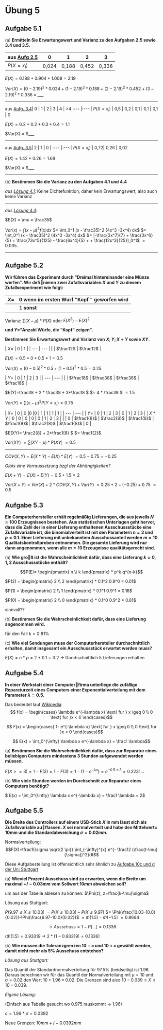 # Übung 5
## Aufgabe 5.1
 (a) **Ermitteln  Sie  Erwartungswert  und  Varianz  zu  den  Aufgaben  2.5 sowie 3.4 und 3.5.**


 | aus  [Aufg 2.5](https://github.com/OttosBinaryKnights/Mathe3/blob/master/blatt02.pdf)    |   $0$ |  $1$  |  $2$  |  $3$  |
 | ------------ | :---: | :---: | :---: | :---: |
 | $P(X = x_i)$ | 0,024 | 0,188 | 0,452 | 0,336 |

 $E(X) = 0.188 + 0.904 + 1.008 = 2.19$

 $Var(X) = (0-2.19)^2 * 0.024 + (1-2.19)^2 * 0.188 +(2-2.19)^2 * 0.452 + (3-2.19)^2 * 0.336$
 $=$ ___

 ---

 aus  [Aufg. 3.4](https://github.com/OttosBinaryKnights/Mathe3/blob/master/blatt03.pdf)|  0  |  1  |   2  |  3  |  4  |  >4
  :---          |:---:|
 $P(X=x_i)$      | 0,5 | 0,2 | 0,1  | 0,1 | 0,1 | 0

 $E(X) = 0.2 + 0.2 + 0.3 + 0.4 = 1.1$

 $Var(X) = $___

---
 aus  [Aufg. 3.5](https://github.com/OttosBinaryKnights/Mathe3/blob/master/blatt03.pdf)|  2  |  1  |   0  |
  :---                 |:---:|
 $P(X=x_i)$            | 0,72| 0,26 | 0,02

 $E(X) = 1.42 + 0.26 = 1.68$

 $Var(X) = $___

---
 (b) **Bestimmen Sie die Varianz zu den Aufgaben 4.1 und 4.4**

*aus [Lösung 4.1](https://github.com/OttosBinaryKnights/Mathe3/blob/master/blatt04.pdf)*:
Keine Dichtefunktion, daher kein Erwartungswert, also auch keine Varianz

---
*aus [Lösung 4.4](https://github.com/OttosBinaryKnights/Mathe3/blob/master/blatt04.pdf)*:

$E(X) = \mu = \frac35$

$Var(x) = \int (x - \mu)^2 f(x) dx$
$= \int_0^1 (x - \frac35)^2 (4x^3 -3x^4) dx$
$= \int_0^1 (x - \frac35)^2 (4x^3 -3x^4) dx$
$= [-\frac{3x^7}{7} + \frac{3x^6}{5} + \frac{73x^5}{125}  - \frac{6x^4}{5} + + \frac{12x^3}{25}]_0^1$
$= 0.035..$

---
## Aufgabe 5.2
**Wir  führen  das  Experiment  durch  "Dreimal  hintereinander eine Münze werfen". Wir definieren zwei Zufallsvariablen $X$ und $Y$ zu diesem Zufallsexperiment wie folgt:**

| $X=$ | $0$ wenn im ersten Wurf "Kopf " geworfen wird|
| --- | --- |
|  | $1$ **sonst** |

Varianz: $\sum(X-\mu)*P(X)$ oder $E(X^2)-E(X)^2$

**und $Y=$"Anzahl Würfe, die "Kopf" zeigen".**

**Bestimmen Sie Erwartungswert und Varianz von $X;Y;X+Y$ sowie $XY$.**

| $X=$ | $0$ | $1$ |
| --- | --- |
|  | $\frac12$ | $\frac12$ |

$E(X) = 0.5 * 0 + 0.5 * 1 = 0.5$

$Var(X) = (0-0.5)^2*0.5 + (1-0.5)^2*0.5 = 0.25$

| $Y=$ | $0$ | $1$ | $2$ | $3$ |
| --- | --- |
|  | $\frac18$ | $\frac38$ | $\frac38$ | $\frac18$ |

$E(Y)=\frac38 + 2 * \frac38 + 3*\frac18 $
$= 4 * \frac38 $
$=1.5$

$Var(Y)=\sum (x-\mu)^2 P(Y=x_i) = 0.75$

| $X=$ | $0$ | $0$ |$0$ |$0$ | $1$ | $1$ | $1$ | $1$ |
| --- | --- |
| $Y=$ | $0$ | $1$ | $2$ | $3$ | $0$ | $1$ | $2$ | $3$ |
| $X*Y$ | 0 | 0 | 0 | 0 | 0 | 1 | 2 | 3 |
| | $0$ | $\frac1{8}$ | $\frac2{8}$ | $\frac1{8}$ | $\frac1{8}$ | $\frac2{8}$ | $\frac1{8}$ | $0$ |

$E(XY)= \frac2{8} + 2*\frac1{8} $
$= \frac1{2}$

$Var(XY)$
$= \sum(XY-\mu)*P(XY)$
$= 0.5$

---

$COV(X,Y) = E(X*Y) - E(X) * E(Y)$
$= 0.5 - 0.75 = -0.25$

*Gibts eine Vorraussetzung bzgl der Abhängigkeiten?*

$E(X+Y)=E(X)+E(Y)=0.5+1.5=2$

$Var(X+Y) = Var(X) + 2*COV(X,Y) + Var(Y)$
$= 0.25 + 2-(-0.25)+0.75$
$= 0.5$

## Aufgabe 5.3
**Ein  Computerhersteller  erhält  regelmäßig  Lieferungen,  die aus  jeweils $N= 100$ Erzeugnissen  bestehen.  Aus  statistischen  Unterlagen geht hervor, dass die Zahl der in einer Lieferung enthaltenen Ausschussstücke eine  Zufallsvariable  ist,  die  binomialverteilt  ist  mit  den  Parametern $n= 2$ und $p= 0.1$.  Einer  Lieferung  mit  unbekanntem  Ausschussanteil  werden $m= 10$ Qualitatskontrollproben  entnommen.  Die  gesamte  Lieferung  wird nur dann angenommen, wenn alle $m= 10$ Erzeugnisse qualitätsgerecht sind.**

(a)  **Wie  groß  ist  die  Wahrscheinlichkeit  dafür,  dass  eine  Lieferung $k=0,1,2$ Ausschussstücke enthält?**


$$P(E)= \begin{pmatrix} n \\ k  \end{pmatrix} * p^k q^{n-k}$$

$P(2) = \begin{pmatrix} 2 \\ 2  \end{pmatrix} * 0.1^2 0.9^0 = 0.01$

$P(1) = \begin{pmatrix} 2 \\ 1  \end{pmatrix} * 0.1^1 0.9^1 = 0.18$

$P(0) = \begin{pmatrix} 2 \\ 0  \end{pmatrix} * 0.1^0 0.9^2 = 0.81$

sinnvoll??

(b)  **Bestimmen Sie die Wahrscheinlichkeit dafür, dass eine Lieferung angenommen wird.**

für den Fall $k=0$ 81%

(c)  **Wie viel Sendungen muss der Computerhersteller durchschnittlich erhalten, damit insgesamt ein Ausschussstück erwartet werden muss?**

$E(X) = n*p = 2*0.1 = 0.2$
-> Durchschnittlich 5 Lieferungen erhalten
## Aufgabe 5.4
**In einer Werkstatt einer Computerfirma unterliege die zufällige Reparaturzeit  eines  Computers  einer  Exponentialverteilung  mit  dem  Parameter $\lambda= 0.5$.**

Das bedeutet laut [Wikipedia](https://de.wikipedia.org/wiki/Exponentialverteilung#Definition):
$$ f(x) = \begin{cases}
\lambda e^{-\lambda x} \text{ fur } x \geq 0 \\
0 \text{ fur }x < 0
\end{cases}$$

$$ F(x) = \begin{cases}
1- e^{-\lambda x} \text{ fur } x \geq 0 \\
0 \text{ fur }x < 0
\end{cases}$$

$$ E(x) = \int_0^{\infty} \lambda x e^{-\lambda x} =
 \frac1 \lambda$$

(a)  **Bestimmen  Sie  die  Wahrscheinlichkeit  dafür,  dass  zur  Reparatur  eines  beliebigen  Computers  mindestens  3  Stunden  aufgewendet  werden müssen.**

$F(X>=3) = 1- F(3) = 1- F(3)
=1 - (1- e^{-\lambda x}) = e^{-0.5*3} = 0.2231...$

(b) **Wie viele Stunden werden im Durchschnitt zur Reparatur eines Computers benötigt?**

$ E(x) = \int_0^{\infty} \lambda x e^{-\lambda x} =
 \frac1 \lambda = 2$
## Aufgabe 5.5
**Die  Breite  des  Controllers  auf  einem  USB-Stick *X* in  mm lässt  sich  als  Zufallsvariable  auffassen. $X$ sei  normalverteilt  und  habe  den Mittelwert= 10mm und die Standardabweichung $\sigma = 0.02mm$.**

Normalverteilung:
$$F(X)=\frac1{\sigma \sqrt{2 \pi}} \int_{-\infty}^{x} e^{- \frac12 (\frac{t-\mu}{\sigma})^2}dt$$

Diese Aufgabestellung ist offensichtlich sehr ähnlich zu  [Aufgabe 10c und d der Uni Stuttgart](http://www.uni-stuttgart.de/bio/adamek/numerik/uestat,loe,b2.pdf)

(a) **Wieviel Prozent Ausschuss sind zu erwarten, wenn die Breite um maximal $+/-0.03mm$ vom Sollwert $10mm$ abweichen soll?**

um aus der Tabelle ablesen zu können:
$\Phi(z); z=\frac{k-\mu}\sigma$

Lösung aus Stuttgart:

$P(9.97 \leq X \leq 10.03)$
$=P(X \leq 10.03) - P(X \leq 9.97 )$
$= \Phi(\frac{10.03-10.0}{0.02})-\Phi(\frac{9.97-10.0}{0.02})$
$= \Phi(1.5) - \Phi(-1.5)$
$= 0.8664$

$$\rightarrow Ausschuss = 1- P(...) = 0.1336$$

($\Phi(1.5)= 0.93319$ -> $2*(1-0.93319) = 0.1336$)

(b) **Wie  mussen  die  Toleranzgrenzen $10-c$ und $10 +c$ gewählt  werden, damit nicht mehr als 5% Ausschuss entstehen?**

*Lösung aus Stuttgart:*

Das Quantil der Standardnormalverteilung für 97.5% (beidseitig) ist 1.96. Daraus berechnen wir für das Quantil der Normalverteilung mit $\mu = 10$ und $\sigma = 0.02$ den Wert $10 + 1.96 * 0.02$.
Die Grenzen sind also $10 - 0.039 \leq X \leq 10 + 0.039$.

*Eigene Lösung:*

(Einfach aus Tabelle gesucht wo 0.975 rauskommt -> 1.96)

$c = 1.96 * \sigma =0.0392$

Neue Grenzen: $10mm +/-0.0392mm$

